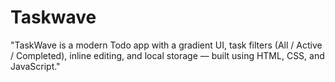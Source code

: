 # Taskwave
"TaskWave is a modern Todo app with a gradient UI, task filters (All / Active / Completed), inline editing, and local storage — built using HTML, CSS, and JavaScript."
